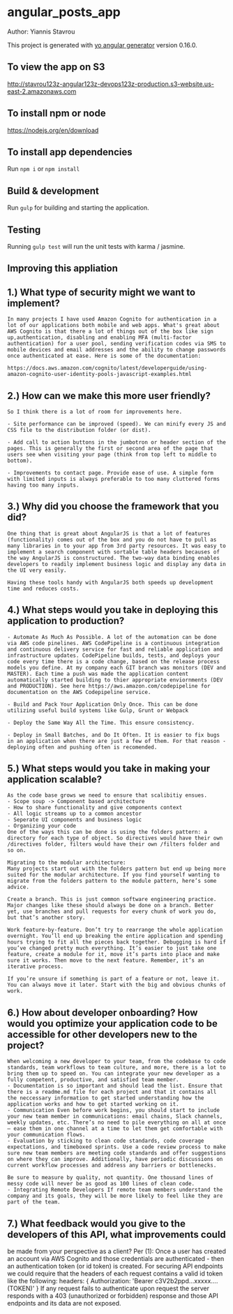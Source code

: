 # angular_posts_app
Author: Yiannis Stavrou

This project is generated with [yo angular generator](https://github.com/yeoman/generator-angular)
version 0.16.0.

## To view the app on S3
http://stavrou123z-angular123z-devops123z-production.s3-website.us-east-2.amazonaws.com

## To install npm or node

https://nodejs.org/en/download

## To install app dependencies 

Run `npm i` or `npm install`

## Build & development

Run `gulp` for building and starting the application.

## Testing

Running `gulp test` will run the unit tests with karma / jasmine.

## Improving this appliation
## 1.) What type of security might we want to implement?
    In many projects I have used Amazon Cognito for authentication in a lot of our applications both mobile and web apps. What's great about AWS Cognito is that there a lot of things out of the box like sign up,authentication, disabling and enabling MFA (multi-factor authentication) for a user pool, sending verification codes via SMS to mobile devices and email addresses and the ability to change passwords once authenticated at ease. Here is some of the documentation:

    https://docs.aws.amazon.com/cognito/latest/developerguide/using-amazon-cognito-user-identity-pools-javascript-examples.html

## 2.) How can we make this more user friendly?
    So I think there is a lot of room for improvements here.

    - Site performance can be improved (speed). We can minify every JS and CSS file to the distribution folder (or dist).

    - Add call to action buttons in the jumbotron or header section of the pages. This is generally the first or second area of the page that users see when visiting your page (think from top left to middle to bottom).

    - Improvements to contact page. Provide ease of use. A simple form with limited inputs is always preferable to too many cluttered forms having too many inputs.

## 3.) Why did you choose the framework that you did?
    One thing that is great about AngularJS is that a lot of features (functionality) comes out of the box and you do not have to pull as many libraries in to your app from 3rd party resources. It was easy to implement a search component with sortable table headers becauses of the way AngularJS is constructured. The two-way data binding enables developers to readily implement business logic and display any data in the UI very easily.

    Having these tools handy with AngularJS both speeds up development time and reduces costs.

## 4.) What steps would you take in deploying this application to production?
    - Automate As Much As Possible. A lot of the automation can be done via AWS code pinelines. AWS CodePipeline is a continuous integration and continuous delivery service for fast and reliable application and infrastructure updates. CodePipeline builds, tests, and deploys your code every time there is a code change, based on the release process models you define. At my company each GIT branch was monitors (DEV and MASTER). Each time a push was made the application content automatically started building to thier appropriate enviornments (DEV and PRODUCTION). See here https://aws.amazon.com/codepipeline for documentation on the AWS Codepipeline service.

    - Build and Pack Your Application Only Once. This can be done utilizing useful build systems like Gulp, Grunt or Webpack

    - Deploy the Same Way All the Time. This ensure consistency.

    - Deploy in Small Batches, and Do It Often. It is easier to fix bugs in an application when there are just a few of them. For that reason - deploying often and pushing often is recomended.


## 5.) What steps would you take in making your application scalable?
    As the code base grows we need to ensure that scalibitiy ensues.
    - Scope soup -> Component based architecture
    - How to share functionality and give components context
    - All logic streams up to a common ancestor
    - Seperate UI components and business logic
    - Organizing your code
    One of the ways this can be done is using the folders pattern: a directory for each type of object. So directives would have their own /directives folder, filters would have their own /filters folder and so on.

    Migrating to the modular architecture:
    Many projects start out with the folders pattern but end up being more suited for the modular architecture. If you find yourself wanting to migrate from the folders pattern to the module pattern, here’s some advice.

    Create a branch. This is just common software engineering practice. Major changes like these should always be done on a branch. Better yet, use branches and pull requests for every chunk of work you do, but that’s another story.
    
    Work feature-by-feature. Don’t try to rearrange the whole application overnight. You’ll end up breaking the entire application and spending hours trying to fit all the pieces back together. Debugging is hard if you’ve changed pretty much everything. It’s easier to just take one feature, create a module for it, move it’s parts into place and make sure it works. Then move to the next feature. Remember, it’s an iterative process.
    
    If you’re unsure if something is part of a feature or not, leave it. You can always move it later. Start with the big and obvious chunks of work.

## 6.) How about developer onboarding? How would you optimize your application code to be accessible for other developers new to the project?
    When welcoming a new developer to your team, from the codebase to code standards, team workflows to team culture, and more, there is a lot to bring them up to speed on. You can integrate your new developer as a fully competent, productive, and satisfied team member.
    - Documentation is so important and should lead the list. Ensure that there is a readme.md file for each project and that it contains all the neccessary information to get started understanding how the application works and how to get started working on it.
    - Communication Even before work begins, you should start to include your new team member in communications: email chains, Slack channels, weekly updates, etc. There’s no need to pile everything on all at once — ease them in one channel at a time to let them get comfortable with your communication flows.
    - Evaluation by sticking to clean code standards, code coverage expectations, and timeboxed sprints. Use a code review process to make sure new team members are meeting code standards and offer suggestions on where they can improve. Additionally, have periodic discussions on current workflow processes and address any barriers or bottlenecks.

    Be sure to measure by quality, not quantity. One thousand lines of messy code will never be as good as 100 lines of clean code.
    - Integrating Remote Developers If remote team members understand the company and its goals, they will be more likely to feel like they are part of the team.

## 7.) What feedback would you give to the developers of this API, what improvements could
be made from your perspective as a client?
    Per (1): Once a user has created an account via AWS Cognito and those  credentials are authenticated - then an authentication token (or id token) is created. For securing API endpoints we could  require that the headers of each request contains a valid id token like the following:
    headers: {
        Authorization: 'Bearer c3V2b2ppd...xxxxx....(TOKEN)'
    }
    If any request fails to authenticate upon request the server responds with a 403 (unauthorized or forbidden) response and those API endpoints and its data are not exposed.